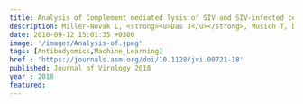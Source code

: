 ```yaml
---
title: Analysis of Complement mediated lysis of SIV and SIV-infected cells reveals sex differences in vaccine-induced immune responses and protection from infection in Rhesus macaques
description: Miller-Novak L, <strong><u>Das J</u></strong>, Musich T, Demberg T, Weiner J, Venzon D, Mohanram V, Vargas-Inchaustegui D, Tuero I, Ackerman M, Alter G, Robert-Guroff M
date: 2018-09-12 15:01:35 +0300
image: '/images/Analysis-of.jpeg'
tags: [Antibodyomics,Machine_Learning]
href : 'https://journals.asm.org/doi/10.1128/jvi.00721-18'
published: Journal of Virology 2018
year : 2018
featured:
---
```

